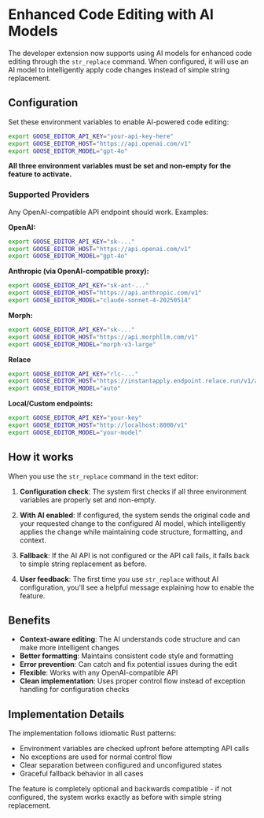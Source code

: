 # Enhanced Code Editing with AI Models

The developer extension now supports using AI models for enhanced code editing through the `str_replace` command. When configured, it will use an AI model to intelligently apply code changes instead of simple string replacement.

## Configuration

Set these environment variables to enable AI-powered code editing:

```bash
export GOOSE_EDITOR_API_KEY="your-api-key-here"
export GOOSE_EDITOR_HOST="https://api.openai.com/v1"
export GOOSE_EDITOR_MODEL="gpt-4o"
```

**All three environment variables must be set and non-empty for the feature to activate.**

### Supported Providers

Any OpenAI-compatible API endpoint should work. Examples:

**OpenAI:**
```bash
export GOOSE_EDITOR_API_KEY="sk-..."
export GOOSE_EDITOR_HOST="https://api.openai.com/v1"
export GOOSE_EDITOR_MODEL="gpt-4o"
```

**Anthropic (via OpenAI-compatible proxy):**
```bash
export GOOSE_EDITOR_API_KEY="sk-ant-..."
export GOOSE_EDITOR_HOST="https://api.anthropic.com/v1"
export GOOSE_EDITOR_MODEL="claude-sonnet-4-20250514"
```

**Morph:**
```bash
export GOOSE_EDITOR_API_KEY="sk-..."
export GOOSE_EDITOR_HOST="https://api.morphllm.com/v1"
export GOOSE_EDITOR_MODEL="morph-v3-large"
```

**Relace**
```bash
export GOOSE_EDITOR_API_KEY="rlc-..."
export GOOSE_EDITOR_HOST="https://instantapply.endpoint.relace.run/v1/apply"
export GOOSE_EDITOR_MODEL="auto"
```

**Local/Custom endpoints:**
```bash
export GOOSE_EDITOR_API_KEY="your-key"
export GOOSE_EDITOR_HOST="http://localhost:8000/v1"
export GOOSE_EDITOR_MODEL="your-model"
```

## How it works

When you use the `str_replace` command in the text editor:

1. **Configuration check**: The system first checks if all three environment variables are properly set and non-empty.

2. **With AI enabled**: If configured, the system sends the original code and your requested change to the configured AI model, which intelligently applies the change while maintaining code structure, formatting, and context.

3. **Fallback**: If the AI API is not configured or the API call fails, it falls back to simple string replacement as before.

4. **User feedback**: The first time you use `str_replace` without AI configuration, you'll see a helpful message explaining how to enable the feature.

## Benefits

- **Context-aware editing**: The AI understands code structure and can make more intelligent changes
- **Better formatting**: Maintains consistent code style and formatting
- **Error prevention**: Can catch and fix potential issues during the edit
- **Flexible**: Works with any OpenAI-compatible API
- **Clean implementation**: Uses proper control flow instead of exception handling for configuration checks

## Implementation Details

The implementation follows idiomatic Rust patterns:
- Environment variables are checked upfront before attempting API calls
- No exceptions are used for normal control flow
- Clear separation between configured and unconfigured states
- Graceful fallback behavior in all cases

The feature is completely optional and backwards compatible - if not configured, the system works exactly as before with simple string replacement.